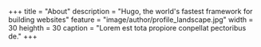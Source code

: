 +++
title = "About"
description = "Hugo, the world's fastest framework for building websites"
feature = "image/author/profile_landscape.jpg"
width = 30
heighth = 30
caption = "Lorem est tota propiore conpellat pectoribus de."
+++